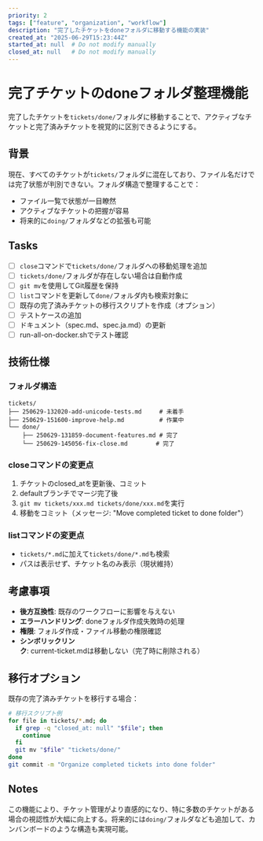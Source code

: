 ```yaml
---
priority: 2
tags: ["feature", "organization", "workflow"]
description: "完了したチケットをdoneフォルダに移動する機能の実装"
created_at: "2025-06-29T15:23:44Z"
started_at: null  # Do not modify manually
closed_at: null   # Do not modify manually
---
```


# 完了チケットのdoneフォルダ整理機能

完了したチケットを`tickets/done/`フォルダに移動することで、アクティブなチケットと完了済みチケットを視覚的に区別できるようにする。

## 背景

現在、すべてのチケットが`tickets/`フォルダに混在しており、ファイル名だけでは完了状態が判別できない。フォルダ構造で整理することで：
- ファイル一覧で状態が一目瞭然
- アクティブなチケットの把握が容易
- 将来的に`doing/`フォルダなどの拡張も可能

## Tasks

- [ ] `close`コマンドで`tickets/done/`フォルダへの移動処理を追加
- [ ] `tickets/done/`フォルダが存在しない場合は自動作成
- [ ] `git mv`を使用してGit履歴を保持
- [ ] `list`コマンドを更新して`done/`フォルダ内も検索対象に
- [ ] 既存の完了済みチケットの移行スクリプトを作成（オプション）
- [ ] テストケースの追加
- [ ] ドキュメント（spec.md、spec.ja.md）の更新
- [ ] run-all-on-docker.shでテスト確認

## 技術仕様

### フォルダ構造
```
tickets/
├── 250629-132020-add-unicode-tests.md     # 未着手
├── 250629-151600-improve-help.md          # 作業中
└── done/
    ├── 250629-131859-document-features.md # 完了
    └── 250629-145056-fix-close.md        # 完了
```

### closeコマンドの変更点
1. チケットのclosed_atを更新後、コミット
2. defaultブランチでマージ完了後
3. `git mv tickets/xxx.md tickets/done/xxx.md`を実行
4. 移動をコミット（メッセージ: "Move completed ticket to done folder"）

### listコマンドの変更点
- `tickets/*.md`に加えて`tickets/done/*.md`も検索
- パスは表示せず、チケット名のみ表示（現状維持）

## 考慮事項

- **後方互換性**: 既存のワークフローに影響を与えない
- **エラーハンドリング**: doneフォルダ作成失敗時の処理
- **権限**: フォルダ作成・ファイル移動の権限確認
- **シンボリックリンク**: current-ticket.mdは移動しない（完了時に削除される）

## 移行オプション

既存の完了済みチケットを移行する場合：
```bash
# 移行スクリプト例
for file in tickets/*.md; do
  if grep -q "closed_at: null" "$file"; then
    continue
  fi
  git mv "$file" "tickets/done/"
done
git commit -m "Organize completed tickets into done folder"
```

## Notes

この機能により、チケット管理がより直感的になり、特に多数のチケットがある場合の視認性が大幅に向上する。将来的には`doing/`フォルダなども追加して、カンバンボードのような構造も実現可能。
